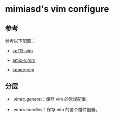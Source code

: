 #  mimiasd's vim configure

## 参考
 
 参考以下配置：

- [spf13-vim](https://github.com/spf13/spf13-vim) 

- [amix-vimrc](https://github.com/amix/vimrc)

- [space-vim](https://github.com/liuchengxu/space-vim)

## 分层

- .vimrc.general：保存 vim 的常规配置。

- .vimrc.bundles：保存 vim 的各个插件配置。
